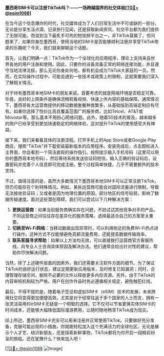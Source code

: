 **墨西哥SIM卡可以注册TikTok吗？——一场跨越国界的社交体验[[TG💪+ @esim1088](https://t.me/s/esim1088)]**

在当今这个信息爆炸的时代，社交媒体成为了人们日常生活中不可或缺的一部分。无论是分享生活点滴、记录旅行见闻，还是获取新闻资讯，社交平台都为我们提供了无限可能。而说到当下最炙手可热的短视频平台之一，非TikTok莫属了。但问题来了，如果你身在墨西哥，使用当地的SIM卡是否能够顺利注册并享受TikTok带来的乐趣呢？今天，我们就来聊聊这个话题。

首先，让我们明确一点：TikTok作为一个全球化的应用程序，理论上支持来自世界各地的用户注册和使用。因此，只要你的设备具备正常的网络连接功能，并且遵守当地法律法规，那么无论你身处何地，都有机会成为TikTok大家庭的一员。然而，在实际操作过程中，可能会遇到一些技术或政策上的限制，这就需要我们深入了解相关情况。

对于持有墨西哥本地SIM卡的朋友来说，首要考虑的就是网络环境是否稳定可靠。毕竟，良好的上网条件是确保流畅观看视频、快速上传内容的基础保障。通常情况下，墨西哥各大运营商提供的移动数据套餐种类繁多，从基础版到高端定制应有尽有。如果你选择了性价比高且覆盖范围广的服务商，比如Telcel、AT&T或Movistar等，那么基本不用担心网络问题。此外，随着5G技术的普及，越来越多的用户已经享受到更加快速稳定的网络体验，这对提升TikTok的使用感受大有裨益。

接下来，我们来看看具体的注册流程。打开手机上的App Store或者Google Play商店，搜索“TikTok”并下载安装最新版本的应用程序。安装完成后，点击图标进入主界面，你会看到一个简洁直观的操作指引。按照提示输入手机号码（这里可以用你的墨西哥本地号码），然后等待系统发送验证码短信。输入正确的验证码后，设置密码并完善个人信息即可完成注册。整个过程简单快捷，几乎不需要额外的技术支持。

不过，值得注意的是，虽然大多数情况下墨西哥本地SIM卡可以正常注册TikTok，但仍可能存在个别特殊情况。例如，某些运营商可能会对国际流量进行限制，导致无法接收验证码；又或者是因为地理位置的原因，部分地区的信号较弱，影响了数据传输速度。面对这些潜在障碍，我们可以尝试以下几种解决方案：

1. **更换运营商**：如果当前服务商确实存在问题，不妨试试其他竞争对手的产品。不同运营商之间往往存在差异化的服务策略，选择最适合自己的方案至关重要。
2. **切换至Wi-Fi网络**：当移动数据出现异常时，可以利用附近的免费Wi-Fi热点进行操作。这种方式不仅能够避免高额流量费用，还能提高数据传输效率。
3. **联系客服寻求帮助**：如果以上方法均无效，可以直接拨打运营商官方客服热线，向专业人士咨询具体原因及解决办法。他们通常会给出针对性的建议，帮助你尽快解决问题。

当然，除了上述硬件层面的因素外，我们还需要关注软件方面的细节。为了保证TikTok的良好运行状态，建议定期更新应用版本，及时修复已知漏洞；同时，合理管理存储空间，删除不必要的文件以释放更多内存资源。另外，由于TikTok的内容审核机制较为严格，用户在创作作品时务必遵循相关规定，避免触犯红线。

最后，不得不提的是，随着电子签证和虚拟SIM卡（eSIM）技术的发展，未来跨境社交将变得更加便捷高效。尤其是对于经常往返于多个国家的人士而言，拥有一张灵活易用的eSIM卡无疑是一个明智的选择。它不仅可以节省更换实体SIM卡的时间成本，还能够大幅降低国际漫游费用，让随时随地畅享TikTok成为现实。

综上所述，墨西哥SIM卡完全可以用来注册并正常使用TikTok。只要做好充分准备，克服可能出现的小插曲，你就能轻松加入这个充满活力的全球社区。无论是展示个人才艺、结识新朋友，还是探索新鲜事物，TikTok都将为你开启一段精彩纷呈的旅程。还在犹豫什么？快来加入吧！

[[TG💪+ @esim1088](https://t.me/s/esim1088) ![Image](https://i.postimg.cc/4NQfJmqS/Snipaste-2025-05-13-00-14-12.png)]